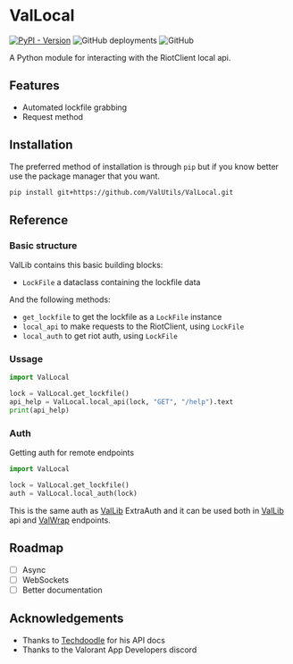 # ValLocal

[![PyPI - Version](https://img.shields.io/pypi/v/ValLocal?label=ValLocal)](https://pypi.org/project/ValLocal/)
![GitHub deployments](https://img.shields.io/github/deployments/ValUtils/ValLocal/deploy?label=deploy)
![GitHub](https://img.shields.io/github/license/ValUtils/ValLocal)

A Python module for interacting with the RiotClient local api.

## Features

- Automated lockfile grabbing
- Request method

## Installation

The preferred method of installation is through `pip` but if you know better use the package manager that you want.

```sh
pip install git+https://github.com/ValUtils/ValLocal.git
```

## Reference

### Basic structure

ValLib contains this basic building blocks:

- `LockFile` a dataclass containing the lockfile data

And the following methods:

- `get_lockfile` to get the lockfile as a `LockFile` instance
- `local_api` to make requests to the RiotClient, using `LockFile`
- `local_auth` to get riot auth, using `LockFile`

### Ussage

```python
import ValLocal

lock = ValLocal.get_lockfile()
api_help = ValLocal.local_api(lock, "GET", "/help").text
print(api_help)
```

### Auth

Getting auth for remote endpoints

```python
import ValLocal

lock = ValLocal.get_lockfile()
auth = ValLocal.local_auth(lock)
```

This is the same auth as [ValLib](https://github.com/ValUtils/ValLib) ExtraAuth and it can be used both in [ValLib](https://github.com/ValUtils/ValLib) api and [ValWrap](https://github.com/ValUtils/ValWrap) endpoints.

## Roadmap

- [ ] Async
- [ ] WebSockets
- [ ] Better documentation

## Acknowledgements

- Thanks to [Techdoodle](https://github.com/techchrism) for his API docs
- Thanks to the Valorant App Developers discord
